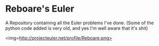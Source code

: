Reboare's Euler
===============
A Repository containing all the Euler problems I've done.  (Some of the python code added is very old, and yes I'm well aware that it's shit)

<img=http://projecteuler.net/profile/Reboare.png>